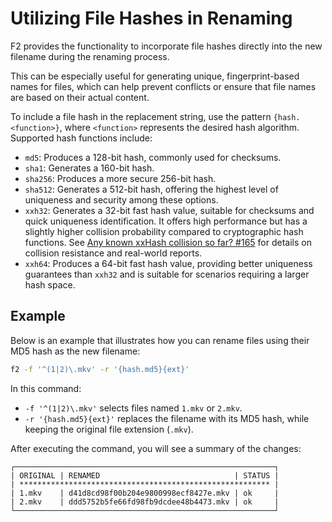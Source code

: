 # Utilizing File Hashes in Renaming

F2 provides the functionality to incorporate file hashes directly into the new
filename during the renaming process.

This can be especially useful for generating unique, fingerprint-based names for
files, which can help prevent conflicts or ensure that file names are based on
their actual content.

To include a file hash in the replacement string, use the pattern
`{hash.<function>}`, where `<function>` represents the desired hash algorithm.
Supported hash functions include:

- `md5`: Produces a 128-bit hash, commonly used for checksums.
- `sha1`: Generates a 160-bit hash.
- `sha256`: Produces a more secure 256-bit hash.
- `sha512`: Generates a 512-bit hash, offering the highest level of uniqueness
  and security among these options.
- `xxh32`: Generates a 32-bit fast hash value, suitable for checksums and quick uniqueness identification. It offers high performance but has a slightly higher collision probability compared to cryptographic hash functions. See [Any known xxHash collision so far? #165](https://github.com/Cyan4973/xxHash/issues/165 ) for details on collision resistance and real-world reports.
- `xxh64`: Produces a 64-bit fast hash value, providing better uniqueness guarantees than `xxh32` and is suitable for scenarios requiring a larger hash space.

## Example

Below is an example that illustrates how you can rename files using their MD5
hash as the new filename:

```bash
f2 -f '^(1|2)\.mkv' -r '{hash.md5}{ext}'
```

In this command:

- `-f '^(1|2)\.mkv'` selects files named `1.mkv` or `2.mkv`.
- `-r '{hash.md5}{ext}'` replaces the filename with its MD5 hash, while keeping
  the original file extension (`.mkv`).

After executing the command, you will see a summary of the changes:

```text
┌──────────────────────────────────────────────────────────┐
| ORIGINAL | RENAMED                              | STATUS |
| ******************************************************** |
| 1.mkv    | d41d8cd98f00b204e9800998ecf8427e.mkv | ok     |
| 2.mkv    | ddd5752b5fe66fd98fb9dcdee48b4473.mkv | ok     |
└──────────────────────────────────────────────────────────┘
```
